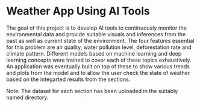 # Weather App Using AI Tools

The goal of this project is to develop AI tools to continuously monitor the environmental data and provide suitable visuals and inferences from the past as well as current state of the environment. The four features essential for this problem are air quality, water pollution level, deforestation rate and climate pattern. 
Different models based on machine learning and deep learning concepts were trained to cover each of these topics exhaustively.  
An application was eventually built on top of these to show various trends and plots from the model and to allow the user check the state of weather based on the integarted results from the sections.   

Note: The dataset for each section has been uploaded in the suitably named directory.  
